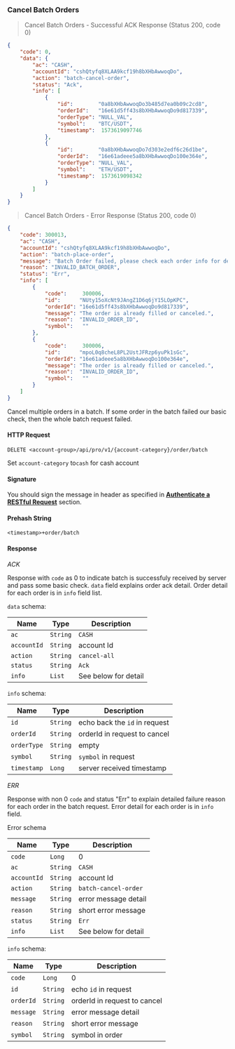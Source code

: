 
###
### Cancel Batch Orders

> Cancel Batch Orders - Successful ACK Response (Status 200, code 0)

```json
{
    "code": 0,
    "data": {
        "ac": "CASH",
        "accountId": "cshQtyfq8XLAA9kcf19h8bXHbAwwoqDo",
        "action": "batch-cancel-order",
        "status": "Ack",
        "info": [
            {
                "id":        "0a8bXHbAwwoqDo3b485d7ea0b09c2cd8",
                "orderId":   "16e61d5ff43s8bXHbAwwoqDo9d817339",
                "orderType": "NULL_VAL",
                "symbol":    "BTC/USDT",
                "timestamp":  1573619097746
            },
            {
                "id":        "0a8bXHbAwwoqDo7d303e2edf6c26d1be",
                "orderId":   "16e61adeee5a8bXHbAwwoqDo100e364e",
                "orderType": "NULL_VAL",
                "symbol":    "ETH/USDT",
                "timestamp":  1573619098342
            }
        ]
    }
}
```

> Cancel Batch Orders - Error Response (Status 200, code 0)

```json
{
    "code": 300013,
    "ac": "CASH",
    "accountId": "cshQtyfq8XLAA9kcf19h8bXHbAwwoqDo",
    "action": "batch-place-order", 
    "message": "Batch Order failed, please check each order info for detail.",
    "reason": "INVALID_BATCH_ORDER",
    "status": "Err", 
    "info": [
        {
            "code":     300006,
            "id":      "NUty15oXcNt9JAngZ1D6q6jY15LOpKPC",
            "orderId": "16e61d5ff43s8bXHbAwwoqDo9d817339",
            "message": "The order is already filled or canceled.",
            "reason":  "INVALID_ORDER_ID",
            "symbol":   ""
        },
        {
            "code":     300006,
            "id":      "mpoL0q8cheL8PL2UstJFRzp6yuPk1sGc",
            "orderId": "16e61adeee5a8bXHbAwwoqDo100e364e",
            "message": "The order is already filled or canceled.",
            "reason":  "INVALID_ORDER_ID",
            "symbol":   ""
        }
    ]
}
```

Cancel multiple orders in a batch. If some order in the batch failed our basic check, then the whole batch request failed.

#### HTTP Request

`DELETE <account-group>/api/pro/v1/{account-category}/order/batch`

Set `account-category` to`cash` for cash account

#### Signature

You should sign the message in header as specified in [**Authenticate a RESTful Request**](#sign-a-request) section.

#### Prehash String

`<timestamp>+order/batch`

#### Response

*ACK*

Response with `code` as 0 to indicate batch is successfuly received by server and pass some basic check. `data` field explains order ack detail. 
Order detail for each order is in `info` field list.

`data` schema:

Name        |  Type    | Description
------------| ---------| -------- 
`ac`        | `String` | `CASH`
`accountId` | `String` | account Id
`action`    | `String` | `cancel-all`
`status`    | `String` |  `Ack` 
`info`      | `List`   | See below for detail

`info` schema:

Name       |  Type    | Description
-----------| ---------| -------- 
`id`       | `String` | echo back the `id` in request
`orderId`  | `String` | orderId in request to cancel
`orderType`| `String` | empty
`symbol`   | `String` | `symbol` in request
`timestamp`| `Long`   | server received timestamp


*ERR* 

Response with non 0 `code` and status "Err" to explain detailed failure reason for each order in the batch request. Error detail for each order is in `info` field.

Error schema

Name        |  Type    | Description
------------| ---------| -------- 
`code`      | `Long`   | 0
`ac`        | `String` | `CASH`
`accountId` | `String` | account Id
`action`    | `String` | `batch-cancel-order`
`message`   | `String` | error message detail
`reason`    | `String` | short error message
`status`    | `String` |  `Err`
`info`      | `List`   | See below for detail

`info` schema:

Name        |  Type    | Description
------------| ---------| ------------
`code`      | `Long`   | 0
`id`        | `String` | echo `id` in request
`orderId`   | `String` | orderId in request to cancel
`message`   | `String` | error message detail
`reason`    | `String` | short error message
`symbol`    | `String` | symbol in order

